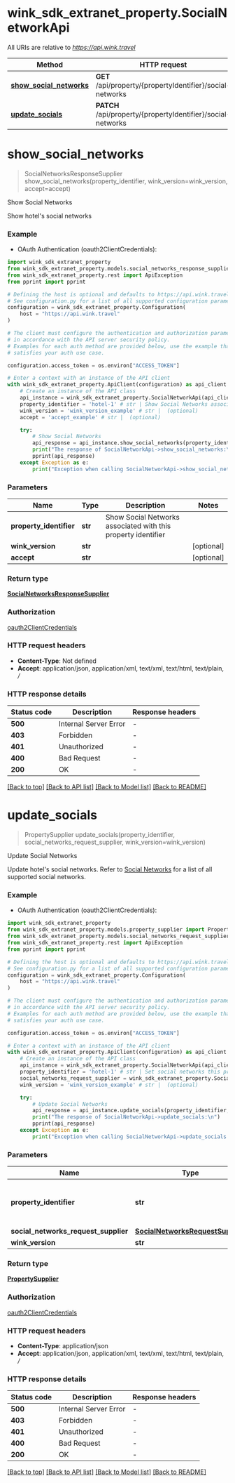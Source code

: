 # wink_sdk_extranet_property.SocialNetworkApi

All URIs are relative to *https://api.wink.travel*

Method | HTTP request | Description
------------- | ------------- | -------------
[**show_social_networks**](SocialNetworkApi.md#show_social_networks) | **GET** /api/property/{propertyIdentifier}/social-networks | Show Social Networks
[**update_socials**](SocialNetworkApi.md#update_socials) | **PATCH** /api/property/{propertyIdentifier}/social-networks | Update Social Networks


# **show_social_networks**
> SocialNetworksResponseSupplier show_social_networks(property_identifier, wink_version=wink_version, accept=accept)

Show Social Networks

Show hotel's social networks

### Example

* OAuth Authentication (oauth2ClientCredentials):

```python
import wink_sdk_extranet_property
from wink_sdk_extranet_property.models.social_networks_response_supplier import SocialNetworksResponseSupplier
from wink_sdk_extranet_property.rest import ApiException
from pprint import pprint

# Defining the host is optional and defaults to https://api.wink.travel
# See configuration.py for a list of all supported configuration parameters.
configuration = wink_sdk_extranet_property.Configuration(
    host = "https://api.wink.travel"
)

# The client must configure the authentication and authorization parameters
# in accordance with the API server security policy.
# Examples for each auth method are provided below, use the example that
# satisfies your auth use case.

configuration.access_token = os.environ["ACCESS_TOKEN"]

# Enter a context with an instance of the API client
with wink_sdk_extranet_property.ApiClient(configuration) as api_client:
    # Create an instance of the API class
    api_instance = wink_sdk_extranet_property.SocialNetworkApi(api_client)
    property_identifier = 'hotel-1' # str | Show Social Networks associated with this property identifier
    wink_version = 'wink_version_example' # str |  (optional)
    accept = 'accept_example' # str |  (optional)

    try:
        # Show Social Networks
        api_response = api_instance.show_social_networks(property_identifier, wink_version=wink_version, accept=accept)
        print("The response of SocialNetworkApi->show_social_networks:\n")
        pprint(api_response)
    except Exception as e:
        print("Exception when calling SocialNetworkApi->show_social_networks: %s\n" % e)
```



### Parameters


Name | Type | Description  | Notes
------------- | ------------- | ------------- | -------------
 **property_identifier** | **str**| Show Social Networks associated with this property identifier | 
 **wink_version** | **str**|  | [optional] 
 **accept** | **str**|  | [optional] 

### Return type

[**SocialNetworksResponseSupplier**](SocialNetworksResponseSupplier.md)

### Authorization

[oauth2ClientCredentials](../README.md#oauth2ClientCredentials)

### HTTP request headers

 - **Content-Type**: Not defined
 - **Accept**: application/json, application/xml, text/xml, text/html, text/plain, */*

### HTTP response details

| Status code | Description | Response headers |
|-------------|-------------|------------------|
**500** | Internal Server Error |  -  |
**403** | Forbidden |  -  |
**401** | Unauthorized |  -  |
**400** | Bad Request |  -  |
**200** | OK |  -  |

[[Back to top]](#) [[Back to API list]](../README.md#documentation-for-api-endpoints) [[Back to Model list]](../README.md#documentation-for-models) [[Back to README]](../README.md)

# **update_socials**
> PropertySupplier update_socials(property_identifier, social_networks_request_supplier, wink_version=wink_version)

Update Social Networks

Update hotel's social networks. Refer to [Social Networks](#tag/Social-Networks) for a list of all supported social networks.

### Example

* OAuth Authentication (oauth2ClientCredentials):

```python
import wink_sdk_extranet_property
from wink_sdk_extranet_property.models.property_supplier import PropertySupplier
from wink_sdk_extranet_property.models.social_networks_request_supplier import SocialNetworksRequestSupplier
from wink_sdk_extranet_property.rest import ApiException
from pprint import pprint

# Defining the host is optional and defaults to https://api.wink.travel
# See configuration.py for a list of all supported configuration parameters.
configuration = wink_sdk_extranet_property.Configuration(
    host = "https://api.wink.travel"
)

# The client must configure the authentication and authorization parameters
# in accordance with the API server security policy.
# Examples for each auth method are provided below, use the example that
# satisfies your auth use case.

configuration.access_token = os.environ["ACCESS_TOKEN"]

# Enter a context with an instance of the API client
with wink_sdk_extranet_property.ApiClient(configuration) as api_client:
    # Create an instance of the API class
    api_instance = wink_sdk_extranet_property.SocialNetworkApi(api_client)
    property_identifier = 'hotel-1' # str | Set social networks this property identifier
    social_networks_request_supplier = wink_sdk_extranet_property.SocialNetworksRequestSupplier() # SocialNetworksRequestSupplier | 
    wink_version = 'wink_version_example' # str |  (optional)

    try:
        # Update Social Networks
        api_response = api_instance.update_socials(property_identifier, social_networks_request_supplier, wink_version=wink_version)
        print("The response of SocialNetworkApi->update_socials:\n")
        pprint(api_response)
    except Exception as e:
        print("Exception when calling SocialNetworkApi->update_socials: %s\n" % e)
```



### Parameters


Name | Type | Description  | Notes
------------- | ------------- | ------------- | -------------
 **property_identifier** | **str**| Set social networks this property identifier | 
 **social_networks_request_supplier** | [**SocialNetworksRequestSupplier**](SocialNetworksRequestSupplier.md)|  | 
 **wink_version** | **str**|  | [optional] 

### Return type

[**PropertySupplier**](PropertySupplier.md)

### Authorization

[oauth2ClientCredentials](../README.md#oauth2ClientCredentials)

### HTTP request headers

 - **Content-Type**: application/json
 - **Accept**: application/json, application/xml, text/xml, text/html, text/plain, */*

### HTTP response details

| Status code | Description | Response headers |
|-------------|-------------|------------------|
**500** | Internal Server Error |  -  |
**403** | Forbidden |  -  |
**401** | Unauthorized |  -  |
**400** | Bad Request |  -  |
**200** | OK |  -  |

[[Back to top]](#) [[Back to API list]](../README.md#documentation-for-api-endpoints) [[Back to Model list]](../README.md#documentation-for-models) [[Back to README]](../README.md)

